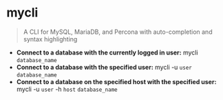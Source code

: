 # mycli
> A CLI for MySQL, MariaDB, and Percona with auto-completion and syntax highlighting
- **Connect to a database with the currently logged in user:**
mycli `database_name`
- **Connect to a database with the specified user:**
mycli -u `user` `database_name`
- **Connect to a database on the specified host with the specified user:**
mycli -u `user` -h `host` `database_name`
